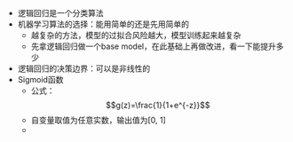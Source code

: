- 逻辑回归是一个分类算法
- 机器学习算法的选择：能用简单的还是先用简单的
  - 越复杂的方法，模型的过拟合风险越大，模型训练起来越复杂
  - 先拿逻辑回归做一个base model，在此基础上再做改进，看一下能提升多少
- 逻辑回归的决策边界：可以是非线性的
- Sigmoid函数
  - 公式：$$g(z)=\frac{1}{1+e^{-z}}$$
  - 自变量取值为任意实数，输出值为[0, 1]
  - 
